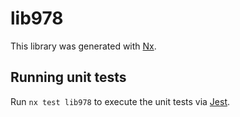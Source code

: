 # lib978

This library was generated with [Nx](https://nx.dev).

## Running unit tests

Run `nx test lib978` to execute the unit tests via [Jest](https://jestjs.io).
